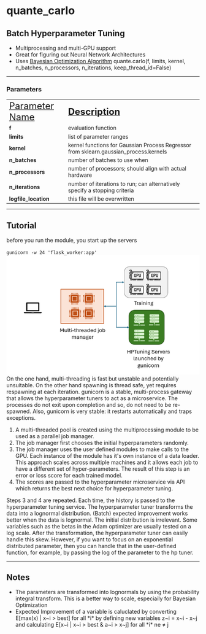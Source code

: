 # quante_carlo
## Batch Hyperparameter Tuning
- Multiprocessing and multi-GPU support
- Great for figuring out Neural Network Architectures
- Uses <a href="https://hal.science/hal-00732512v2/document">Bayesian Optimization Algorithm</a>
quante.carlo(f, limits, kernel, n_batches, n_processors, n_iterations, keep_thread_id=False)
<hr>

### Parameters
<table>
   <tr>
      <td><ins><v><font size="+2">Parameter Name</font></b></ins></b></td><td><ins><b><font size="+2">Description</font></b></ins></td>
   </tr>
   <tr>
      <td><b>f<b> </td> </td><td>evaluation function</td>
   </tr>
   <tr>
      <td><b>limits</b></td><td>list of parameter ranges</td>
   </tr>
   <tr>
      <td><b>kernel</b> </td><td> kernel functions for Gaussian Process Regressor from sklearn.gaussian_process.kernels</td>
   </tr>
   <tr>
      <td><b>n_batches</b></td><td>number of batches to use when</td>
   </tr>
   <tr>
         <td><b>n_processors</b></td><td> number of processors; should align with actual hardware</td>
   </tr>
   <tr>
      <td><b>n_iterations</b></td><td> number of iterations to run; can alternatively specify a stopping criteria</td>
   </tr>
         <td><b>logfile_location</b></td> <td> this file will be overwritten </td>
   </tr>
</table>
<hr>

## Tutorial
before you run the module, you start up the servers

<code>gunicorn -w 24 'flask_worker:app'</code>
<img src='setup.png'>
On the one hand, multi-threading is fast but unstable and potentially unsuitable. On the other hand spawning is thread safe, yet requires respawning at each iteration. gunicorn is a stable, multi-process gateway that allows the hyperparameter tuners to act as a microservice. The processes do not exit upon completion and so, do not need to be re-spawned. Also, gunicorn is very stable: it restarts automatically and traps exceptions.
<ol>
  <li>A multi-threaded pool is created using the multiprocessing module to be used as a parallel job manager.</li>
  <li>The job manager first chooses the initial hyperparameters randomly.</li>
  <li>The job manager uses the user defined modules to make calls to the GPU. Each instance of the module has it's own instance of a data loader. This approach scales across multiple machines and it allows each job to have a different set of hyper-parameters. The result of this step is an error or loss score for each trained model.</li>
  <li>The scores are passed to the hyperparameter microservice via API which returns the best next choice for hyperparameter tuning.</li>
</ol>
Steps 3 and 4 are repeated. Each time, the history is passed to the hyperparameter tuning service. The hyperparameter tuner transforms the data into a lognormal distribution. (Batch) expected improvement works better when the data is lognormal. The initial distribution is irrelevant. Some variables such as the betas in the Adam optimizer are usually tested on a log scale. After the transformation, the hyperparameter tuner can easily handle this skew. However, if you want to focus on an exponential distributed parameter, then you can handle that in the user-defined function, for example, by passing the log of the parameter to the hp tuner.
<hr>
<h2>Notes </h2>
<ul>
  <li>The parameters are transformed into lognormals by using the probability integral transform. This is a better way to scale, especiaily for Bayesian Optimization</li>
  <li>Expected Improvement of a variable is caluclated by converting E[max(x) | x~i > best] for all *i* by defining new variables z~i = x~i - x~j and calculating E[x~i | x~i > best & a~i > x~j] for all *i* ne &#8800; j</li>
</ul>
 
